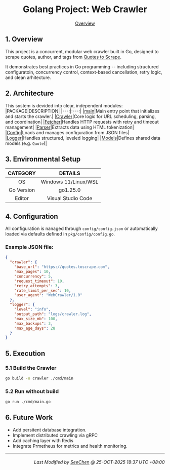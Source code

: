 <div align=center>

# Golang Project: Web Crawler

[Overview](#1-summary)</br>

</div>

## 1. Overview
This project is a concurrent, modular web crawler built in Go, designed to scrape quotes, author, and tags from [Quotes to Scrape](https://quotes.toscrape.com/).

It demonstrates best practices in Go programming -- including structured configuratoin, concurrency control, context-based cancellation, retry logic, and clean arhitecture.


## 2. Architecture
This system is devided into clear, independent modules:
|PACKAGE|DESCRIPTION|
|---:|:---:|
|[main](./cmd/main.go)|Main entry point that initializes and starts the crawler.|
|[Crawler](./internal/crawler/crawler.go)|Core logic for URL scheduling, parsing, and coordination|
|[Fetcher](./internal/crawler/fetch.go)|Handles HTTP requests with retry and timeout management|
|[Parser](./internal/crawler/parser.go)|Extracts data using HTML tokenization|
|[Config](./pkg/config/config.go)|Loads and manages configuration from JSON files|
|[Logger](./pkg/logger/logger.go)|Handles structured, leveled logging|
|[Models](./internal/models/quote.go)|Defines shared data models (e.g. `Quote`)|

## 3. Environmental Setup
|CATEGORY|DETAILS|
|:---:|:---:|
|OS|Windows 11/Linux/WSL|
|Go Version|go1.25.0|
|Editor|Visual Studio Code|

## 4. Configuration
All configuration is nanaged through `config/config.json` or automatically loaded via defaults defined in `pkg/config/config.go`.

### Example JSON file:
```json
{
  "crawler": {
    "base_url": "https://quotes.toscrape.com",
    "max_pages": 10,
    "concurrency": 5,
    "request_timeout": 10,
    "retry_attempts": 3,
    "rate_limit_per_sec": 10,
    "user_agent": "WebCrawler/1.0"
  },
  "logger": {
    "level": "info",
    "output_path": "logs/crawler.log",
    "max_size_mb": 100,
    "max_backups": 3,
    "max_age_days": 28
  }
}
```

## 5. Execution
### 5.1 Build the Crawler
```bash
go build -o crawler ./cmd/main
```

### 5.2 Run without build
```bash
go run ./cmd/main.go
```

## 6. Future Work
- Add persitent database integration.
- Implement distributed crawling via gRPC
- Add caching layer with Redis
- Integrate Prmetheus for metrics and health monitoring.

---
<div align="right">

###### *Last Modified by [SeeChen](https://github.com/SeeChen/) @ 25-OCT-2025 18:37 UTC +08:00*
</div>